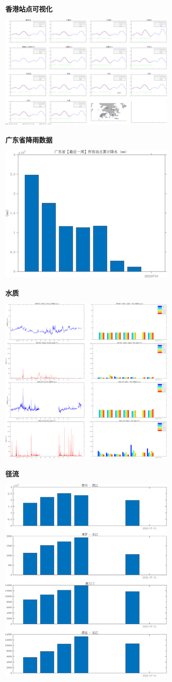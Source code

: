 ## 香港站点可视化

![hk](./20220710/20220710.png)

## 广东省降雨数据
![GD-rain](./20220710/20220710_Rain.png)

## 水质
![博罗](./20220710/博罗城下(新角)20220710.png)
![珠海大桥](./20220710/珠海大桥20220710.png)

## 径流
![径流](./20220710/PRE_runoff_20220710.png)